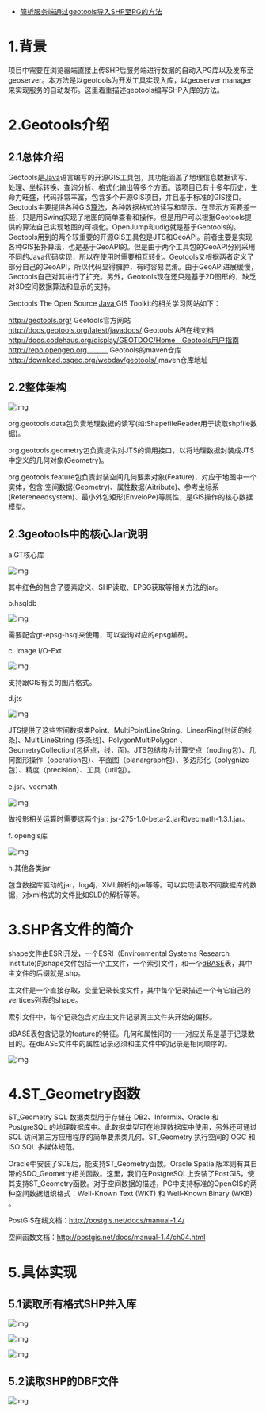 - [简析服务端通过geotools导入SHP至PG的方法](https://www.cnblogs.com/naaoveGIS/p/6098515.html)



# 1.背景

项目中需要在浏览器端直接上传SHP后服务端进行数据的自动入PG库以及发布至geoserver。本方法是以geotools为开发工具实现入库，以geoserver manager来实现服务的自动发布。这里着重描述geotools编写SHP入库的方法。

# 2.Geotools介绍

## 2.1总体介绍

Geotools是[Java](http://lib.csdn.net/base/javaee)语言编写的开源GIS工具包，其功能涵盖了地理信息数据读写、处理、坐标转换、查询分析、格式化输出等多个方面。该项目已有十多年历史，生命力旺盛，代码非常丰富，包含多个开源GIS项目，并且基于标准的GIS接口。Geotools主要提供各种GIS[算法](http://lib.csdn.net/base/datastructure)，各种数据格式的读写和显示。在显示方面要差一些，只是用Swing实现了地图的简单查看和操作。但是用户可以根据Geotools提供的算法自己实现地图的可视化。OpenJump和udig就是基于Geotools的。
    Geotools用到的两个较重要的开源GIS工具包是JTS和GeoAPI。前者主要是实现各种GIS拓扑算法，也是基于GeoAPI的。但是由于两个工具包的GeoAPI分别采用不同的Java代码实现，所以在使用时需要相互转化。Geotools又根据两者定义了部分自己的GeoAPI，所以代码显得臃肿，有时容易混淆。由于GeoAPI进展缓慢，Geotools自己对其进行了扩充。另外，Geotools现在还只是基于2D图形的，缺乏对3D空间数据算法和显示的支持。

Geotools The Open Source [Java ](http://lib.csdn.net/base/java)GIS Toolkit的相关学习网站如下：

http://geotools.org/  Geotools官方网站
 http://docs.geotools.org/latest/javadocs/     Geotools API在线文档
 http://docs.codehaus.org/display/GEOTDOC/Home　Geotools用户指南
 http://repo.opengeo.org　　　              Geotools的maven仓库
 [http://download.osgeo.org/webdav/geotools/ ](http://download.osgeo.org/webdav/geotools/)    maven仓库地址

## 2.2整体架构

 ![img](https://images2015.cnblogs.com/blog/656746/201611/656746-20161124165346846-2077548353.png)

org.geotools.data包负责地理数据的读写(如:ShapefileReader用于读取shpfile数据)。

org.geotools.geometry包负责提供对JTS的调用接口，以将地理数据封装成JTS中定义的几何对象(Geometry)。

org.geotools.feature包负责封装空间几何要素对象(Feature)，对应于地图中一个实体，包含:空间数据(Geometry)、属性数据(Aitribute)、参考坐标系(Refereneedsystem)、最小外包矩形(EnveloPe)等属性，是GlS操作的核心数据模型。

## 2.3geotools中的核心Jar说明

a.GT核心库

 ![img](https://images2015.cnblogs.com/blog/656746/201611/656746-20161124165355206-557578974.png)

其中红色的包含了要素定义、SHP读取、EPSG获取等相关方法的jar。

b.hsqldb

 ![img](https://images2015.cnblogs.com/blog/656746/201611/656746-20161124165405846-1117732640.png)

需要配合gt-epsg-hsql来使用，可以查询对应的epsg编码。

c. Image I/O-Ext

 ![img](https://images2015.cnblogs.com/blog/656746/201611/656746-20161124165413081-1127895747.png)

支持跟GIS有关的图片格式。

d.jts

 ![img](https://images2015.cnblogs.com/blog/656746/201611/656746-20161124165423128-1965715722.png)

JTS提供了这些空间数据类Point、MultiPointLineString、LinearRing(封闭的线条)、MultiLineString (多条线)、PolygonMultiPolygon  、 GeometryCollection(包括点，线，面)。JTS包结构为计算交点（noding包）、几何图形操作（operation包）、平面图（planargraph包）、多边形化（polygnize包）、精度（precision）、工具（util包）。

e.jsr、vecmath

 ![img](https://images2015.cnblogs.com/blog/656746/201611/656746-20161124165431128-1130921068.png)

做投影相关运算时需要这两个jar: jsr-275-1.0-beta-2.jar和vecmath-1.3.1.jar。

f. opengis库

 ![img](https://images2015.cnblogs.com/blog/656746/201611/656746-20161124165448331-2076903593.png)

h.其他各类jar

包含数据库驱动的jar，log4j，XML解析的jar等等。可以实现读取不同数据库的数据，对xml格式的文件比如SLD的解析等等。

# 3.SHP各文件的简介

shape文件由ESRI开发，一个ESRI（Environmental Systems Research Institute)的shape文件包括一个主文件，一个索引文件，和一个[dBASE](http://baike.baidu.com/view/684011.htm)表，其中主文件的后缀就是.shp。

主文件是一个直接存取，变量记录长度文件，其中每个记录描述一个有它自己的vertices列表的shape。

索引文件中，每个记录包含对应主文件记录离主文件头开始的偏移。

dBASE表包含记录的feature的特征。几何和属性间的一一对应关系是基于记录数目的。在dBASE文件中的属性记录必须和主文件中的记录是相同顺序的。

 ![img](https://images2015.cnblogs.com/blog/656746/201611/656746-20161124165456096-1117637626.png)

# 4.ST_Geometry函数

ST_Geometry SQL 数据类型用于存储在 DB2、Informix、Oracle 和 PostgreSQL  的地理数据库中。此数据类型可在地理数据库中使用，另外还可通过 SQL 访问第三方应用程序的简单要素类几何。ST_Geometry 执行空间的  OGC 和 ISO SQL 多媒体规范。

Oracle中安装了SDE后，能支持ST_Geometry函数。Oracle  Spatial版本则有其自带的SDO_Geometry相关函数。这里，我们在PostgreSQL上安装了PostGIS，使其支持ST_Geometry函数。对于空间数据的描述，PG中支持标准的OpenGIS的两种空间数据组织格式：Well-Known Text (WKT) 和 Well-Known Binary (WKB) 。

PostGIS在线文档：http://postgis.net/docs/manual-1.4/

空间函数文档：http://postgis.net/docs/manual-1.4/ch04.html

# 5.具体实现

## 5.1读取所有格式SHP并入库

 ![img](https://images2015.cnblogs.com/blog/656746/201611/656746-20161124165504831-2109983212.png)

![img](https://images2015.cnblogs.com/blog/656746/201611/656746-20161124165513284-1924250822.png)

![img](https://images2015.cnblogs.com/blog/656746/201611/656746-20161124165521346-2078071879.png)

## 5.2读取SHP的DBF文件

 ![img](https://images2015.cnblogs.com/blog/656746/201611/656746-20161124165539503-423195585.png)

 